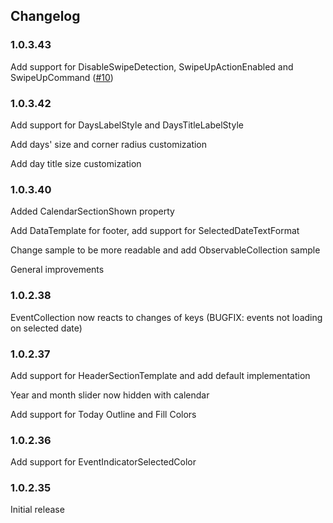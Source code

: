 ## Changelog

### 1.0.3.43
Add support for DisableSwipeDetection, SwipeUpActionEnabled and SwipeUpCommand ([#10](https://github.com/lilcodelab/Xamarin.Plugin.Calendar/issues/10))

### 1.0.3.42
Add support for DaysLabelStyle and DaysTitleLabelStyle

Add days' size and corner radius customization

Add day title size customization

### 1.0.3.40
Added CalendarSectionShown property

Add DataTemplate for footer, add support for SelectedDateTextFormat

Change sample to be more readable and add ObservableCollection sample

General improvements

### 1.0.2.38
EventCollection now reacts to changes of keys (BUGFIX: events not loading on selected date)

### 1.0.2.37
Add support for HeaderSectionTemplate and add default implementation

Year and month slider now hidden with calendar

Add support for Today Outline and Fill Colors

### 1.0.2.36
Add support for EventIndicatorSelectedColor

### 1.0.2.35
Initial release
